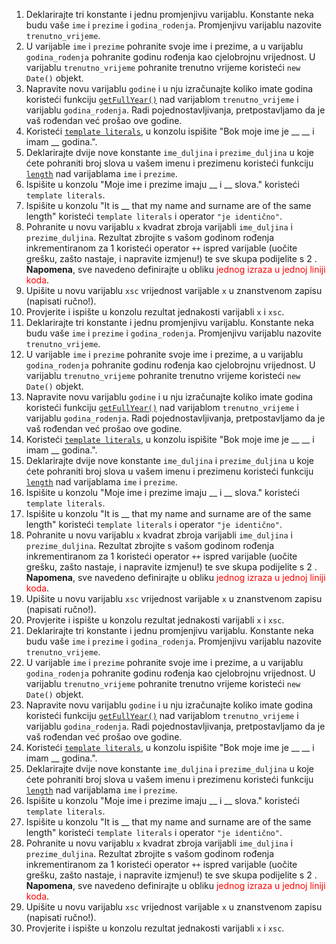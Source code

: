 1. Deklarirajte tri konstante i jednu promjenjivu varijablu. Konstante neka budu vaše `ime` i `prezime` i `godina_rodenja`. Promjenjivu varijablu nazovite `trenutno_vrijeme`.
2. U varijable `ime` i `prezime` pohranite svoje ime i prezime, a u varijablu `godina_rodenja` pohranite godinu rođenja kao cjelobrojnu vrijednost. U varijablu `trenutno_vrijeme` pohranite trenutno vrijeme koristeći `new Date()` objekt.
3. Napravite novu varijablu `godine` i u nju izračunajte koliko imate godina koristeći funkciju [`getFullYear()`](https://developer.mozilla.org/en-US/docs/Web/JavaScript/Reference/Global_Objects/Date/getFullYear) nad varijablom `trenutno_vrijeme` i varijablu `godina_rodenja`. Radi pojednostavljivanja, pretpostavljamo da je vaš rođendan već prošao ove godine.
4. Koristeći [`template literals`](https://developer.mozilla.org/en-US/docs/Web/JavaScript/Reference/Template_literals), u konzolu ispišite "Bok moje ime je __ __ i imam __ godina.".
5. Deklarirajte dvije nove konstante `ime_duljina` i `prezime_duljina` u koje ćete pohraniti broj slova u vašem imenu i prezimenu koristeći funkciju [`length`](https://developer.mozilla.org/en-US/docs/Web/JavaScript/Reference/Global_Objects/String/length) nad varijablama `ime` i `prezime`.
6. Ispišite u konzolu "Moje ime i prezime imaju __ i __ slova." koristeći `template literals`.
7. Ispišite u konzolu "It is __ that my name and surname are of the same length" koristeći `template literals` i operator `"je identično"`.
8. Pohranite u novu varijablu `x` kvadrat zbroja varijabli `ime_duljina` i `prezime_duljina`. Rezultat zbrojite s vašom godinom rođenja inkrementiranom za 1 koristeći operator `++` ispred varijable (uočite grešku, zašto nastaje, i napravite izmjenu!) te sve skupa podijelite s 2 . **Napomena**, sve navedeno definirajte u obliku <span style="color:red">jednog izraza u jednoj liniji koda</span>.
9. Upišite u novu varijablu `xsc` vrijednost varijable `x` u znanstvenom zapisu (napisati ručno!).
10. Provjerite i ispište u konzolu rezultat jednakosti varijabli `x` i `xsc`.
1. Deklarirajte tri konstante i jednu promjenjivu varijablu. Konstante neka budu vaše `ime` i `prezime` i `godina_rodenja`. Promjenjivu varijablu nazovite `trenutno_vrijeme`.
2. U varijable `ime` i `prezime` pohranite svoje ime i prezime, a u varijablu `godina_rodenja` pohranite godinu rođenja kao cjelobrojnu vrijednost. U varijablu `trenutno_vrijeme` pohranite trenutno vrijeme koristeći `new Date()` objekt.
3. Napravite novu varijablu `godine` i u nju izračunajte koliko imate godina koristeći funkciju [`getFullYear()`](https://developer.mozilla.org/en-US/docs/Web/JavaScript/Reference/Global_Objects/Date/getFullYear) nad varijablom `trenutno_vrijeme` i varijablu `godina_rodenja`. Radi pojednostavljivanja, pretpostavljamo da je vaš rođendan već prošao ove godine.
4. Koristeći [`template literals`](https://developer.mozilla.org/en-US/docs/Web/JavaScript/Reference/Template_literals), u konzolu ispišite "Bok moje ime je __ __ i imam __ godina.".
5. Deklarirajte dvije nove konstante `ime_duljina` i `prezime_duljina` u koje ćete pohraniti broj slova u vašem imenu i prezimenu koristeći funkciju [`length`](https://developer.mozilla.org/en-US/docs/Web/JavaScript/Reference/Global_Objects/String/length) nad varijablama `ime` i `prezime`.
6. Ispišite u konzolu "Moje ime i prezime imaju __ i __ slova." koristeći `template literals`.
7. Ispišite u konzolu "It is __ that my name and surname are of the same length" koristeći `template literals` i operator `"je identično"`.
8. Pohranite u novu varijablu `x` kvadrat zbroja varijabli `ime_duljina` i `prezime_duljina`. Rezultat zbrojite s vašom godinom rođenja inkrementiranom za 1 koristeći operator `++` ispred varijable (uočite grešku, zašto nastaje, i napravite izmjenu!) te sve skupa podijelite s 2 . **Napomena**, sve navedeno definirajte u obliku <span style="color:red">jednog izraza u jednoj liniji koda</span>.
9. Upišite u novu varijablu `xsc` vrijednost varijable `x` u znanstvenom zapisu (napisati ručno!).
10. Provjerite i ispište u konzolu rezultat jednakosti varijabli `x` i `xsc`.
1. Deklarirajte tri konstante i jednu promjenjivu varijablu. Konstante neka budu vaše `ime` i `prezime` i `godina_rodenja`. Promjenjivu varijablu nazovite `trenutno_vrijeme`.
2. U varijable `ime` i `prezime` pohranite svoje ime i prezime, a u varijablu `godina_rodenja` pohranite godinu rođenja kao cjelobrojnu vrijednost. U varijablu `trenutno_vrijeme` pohranite trenutno vrijeme koristeći `new Date()` objekt.
3. Napravite novu varijablu `godine` i u nju izračunajte koliko imate godina koristeći funkciju [`getFullYear()`](https://developer.mozilla.org/en-US/docs/Web/JavaScript/Reference/Global_Objects/Date/getFullYear) nad varijablom `trenutno_vrijeme` i varijablu `godina_rodenja`. Radi pojednostavljivanja, pretpostavljamo da je vaš rođendan već prošao ove godine.
4. Koristeći [`template literals`](https://developer.mozilla.org/en-US/docs/Web/JavaScript/Reference/Template_literals), u konzolu ispišite "Bok moje ime je __ __ i imam __ godina.".
5. Deklarirajte dvije nove konstante `ime_duljina` i `prezime_duljina` u koje ćete pohraniti broj slova u vašem imenu i prezimenu koristeći funkciju [`length`](https://developer.mozilla.org/en-US/docs/Web/JavaScript/Reference/Global_Objects/String/length) nad varijablama `ime` i `prezime`.
6. Ispišite u konzolu "Moje ime i prezime imaju __ i __ slova." koristeći `template literals`.
7. Ispišite u konzolu "It is __ that my name and surname are of the same length" koristeći `template literals` i operator `"je identično"`.
8. Pohranite u novu varijablu `x` kvadrat zbroja varijabli `ime_duljina` i `prezime_duljina`. Rezultat zbrojite s vašom godinom rođenja inkrementiranom za 1 koristeći operator `++` ispred varijable (uočite grešku, zašto nastaje, i napravite izmjenu!) te sve skupa podijelite s 2 . **Napomena**, sve navedeno definirajte u obliku <span style="color:red">jednog izraza u jednoj liniji koda</span>.
9. Upišite u novu varijablu `xsc` vrijednost varijable `x` u znanstvenom zapisu (napisati ručno!).
10. Provjerite i ispište u konzolu rezultat jednakosti varijabli `x` i `xsc`.